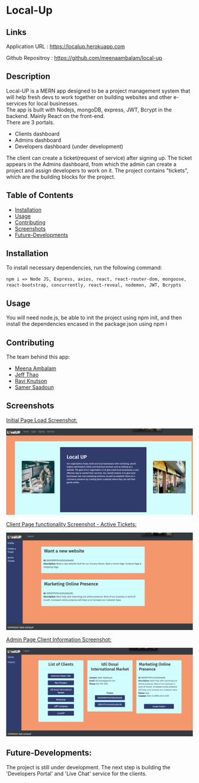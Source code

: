 # Local-Up
## Links
Application URL : https://localup.herokuapp.com

Github Repositroy : https://github.com/meenaambalam/local-up
## Description
Local-UP is a MERN app designed to be a project management system that will help fresh devs to work together on building websites and other e-services for local businesses.  
The app is built with Nodejs, mongoDB, express, JWT, Bcrypt in the backend. Mainly React on the front-end.  
There are 3 portals. 
- Clients dashboard  
- Admins dashboard  
- Developers dashboard (under development)

The client can create a ticket(request of service) after signing up. The ticket appears in the Admins dashboard, from which the admin can create a project and assign developers to work on it. The project contains "tickets", which are the building blocks for the project.

## Table of Contents 
* [Installation](#Installation)
* [Usage](#Usage)
* [Contributing](#Contributing)
* [Screenshots](#Screenshots)
* [Future-Developments](#Future-Developments)

## Installation
To install necessary dependencies, run the following command:
```
npm i => Node JS, Express, axios, react, react-router-dom, mongoose, react-bootstrap, concurrently, react-reveal, nodemon, JWT, Bcrypts
```
## Usage
You will need node.js, be able to init the project using npm init, and then install the dependencies encased in the package.json using npm i

## Contributing
The team behind this app:
  * [Meena Ambalam](https://github.com/meenaambalam)
  * [Jeff Thao](https://github.com/JeffThao)
  * [Ravi Knutson](https://github.com/Knuts839)
  * [Samer Saadoun](https://github.com/samergain)

## Screenshots
<ins>Initial Page Load Screenshot:</ins>

![Screen #1](./client/src/images/homepage.PNG)

<ins>Client Page functionality Screenshot - Active Tickets:</ins>

![Screen #1](./client/src/images/active_tickets_from_clientpage.PNG)

<ins>Admin Page Client Information Screenshot:</ins>

![Screen #1](./client/src/images/Clients_and_Tickets_from_adminpage.PNG)

## Future-Developments: 
The project is still under development. The next step is building the 'Developers Portal' and 'Live Chat' service for the clients.






